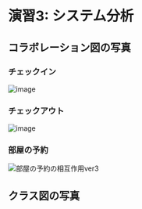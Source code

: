 
# 演習3: システム分析
## コラボレーション図の写真
### チェックイン
![image](https://github.com/user-attachments/assets/5a1bc217-7561-45fc-96c6-363bc87a3401)
### チェックアウト
![image](https://github.com/user-attachments/assets/7bb37837-2460-4423-9cfd-a523270f6771)
### 部屋の予約
![部屋の予約の相互作用ver3](https://github.com/user-attachments/assets/66b60c59-a999-421b-9342-f7de058022f1)


## クラス図の写真
